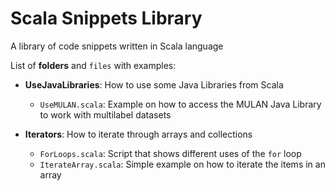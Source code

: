 Scala Snippets Library
======================

A library of code snippets written in Scala language

List of **folders** and `files` with examples:

+ **UseJavaLibraries**: How to use some Java Libraries from Scala
    * `UseMULAN.scala`: Example on how to access the MULAN Java Library to work with multilabel datasets
    
+ **Iterators**: How to iterate through arrays and collections
    * `ForLoops.scala`: Script that shows different uses of the `for` loop
    * `IterateArray.scala`: Simple example on how to iterate the items in an array
  
